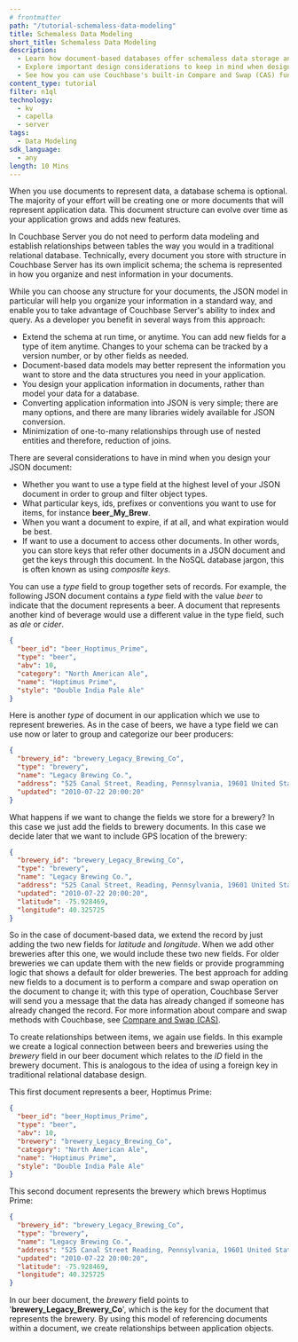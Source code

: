 ```yaml
---
# frontmatter
path: "/tutorial-schemaless-data-modeling"
title: Schemaless Data Modeling
short_title: Schemaless Data Modeling
description: 
  - Learn how document-based databases offer schemaless data storage and simplify application development
  - Explore important design considerations to keep in mind when designing JSON documents
  - See how you can use Couchbase's built-in Compare and Swap (CAS) functionality to maintain data consistency
content_type: tutorial
filter: n1ql
technology:
  - kv
  - capella
  - server
tags:
  - Data Modeling
sdk_language: 
  - any
length: 10 Mins
---
```


When you use documents to represent data, a database schema is optional. The majority of your effort will be creating one or more documents that will represent application data. This document structure can evolve over time as your application grows and adds new features.

In Couchbase Server you do not need to perform data modeling and establish relationships between tables the way you would in a traditional relational database. Technically, every document you store with structure in Couchbase Server has its own implicit schema; the schema is represented in how you organize and nest information in your documents.

While you can choose any structure for your documents, the JSON model in particular will help you organize your information in a standard way, and enable you to take advantage of Couchbase Server's ability to index and query. As a developer you benefit in several ways from this approach:

- Extend the schema at run time, or anytime. You can add new fields for a type of item anytime. Changes to your schema can be tracked by a version number, or by other fields as needed.
- Document-based data models may better represent the information you want to store and the data structures you need in your application.
- You design your application information in documents, rather than model your data for a database.
- Converting application information into JSON is very simple; there are many options, and there are many libraries widely available for JSON conversion.
- Minimization of one-to-many relationships through use of nested entities and therefore, reduction of joins.

There are several considerations to have in mind when you design your JSON document:

- Whether you want to use a type field at the highest level of your JSON document in order to group and filter object types.
- What particular keys, ids, prefixes or conventions you want to use for items, for instance **beer\_My\_Brew**.
- When you want a document to expire, if at all, and what expiration would be best.
- If want to use a document to access other documents. In other words, you can store keys that refer other documents in a JSON document and get the keys through this document. In the NoSQL database jargon, this is often known as using _composite keys_.

You can use a _type_ field to group together sets of records. For example, the following JSON document contains a _type_ field with the value _beer_ to indicate that the document represents a beer. A document that represents another kind of beverage would use a different value in the type field, such as _ale_ or _cider_.

```json
{
  "beer_id": "beer_Hoptimus_Prime",
  "type": "beer",
  "abv": 10,
  "category": "North American Ale",
  "name": "Hoptimus Prime",
  "style": "Double India Pale Ale"
}
```

Here is another _type_ of document in our application which we use to represent breweries. As in the case of beers, we have a type field we can use now or later to group and categorize our beer producers:

```json
{
  "brewery_id": "brewery_Legacy_Brewing_Co",
  "type": "brewery",
  "name": "Legacy Brewing Co.",
  "address": "525 Canal Street, Reading, Pennsylvania, 19601 United States",
  "updated": "2010-07-22 20:00:20"
}
```

What happens if we want to change the fields we store for a brewery? In this case we just add the fields to brewery documents. In this case we decide later that we want to include GPS location of the brewery:

```json
{
  "brewery_id": "brewery_Legacy_Brewing_Co",
  "type": "brewery",
  "name": "Legacy Brewing Co.",
  "address": "525 Canal Street, Reading, Pennsylvania, 19601 United States",
  "updated": "2010-07-22 20:00:20",
  "latitude": -75.928469,
  "longitude": 40.325725
}
```

So in the case of document-based data, we extend the record by just adding the two new fields for _latitude_ and _longitude_. When we add other breweries after this one, we would include these two new fields. For older breweries we can update them with the new fields or provide programming logic that shows a default for older breweries. The best approach for adding new fields to a document is to perform a compare and swap operation on the document to change it; with this type of operation, Couchbase Server will send you a message that the data has already changed if someone has already changed the record. For more information about compare and swap methods with Couchbase, see [Compare and Swap (CAS)](https://developer.couchbase.com/documentation/server/3.x/developer/dev-guide-3.0/update-info.html#concept29631__cas).

To create relationships between items, we again use fields. In this example we create a logical connection between beers and breweries using the _brewery_ field in our beer document which relates to the _ID_ field in the brewery document. This is analogous to the idea of using a foreign key in traditional relational database design.

This first document represents a beer, Hoptimus Prime:

```json
{
  "beer_id": "beer_Hoptimus_Prime",
  "type": "beer",
  "abv": 10,
  "brewery": "brewery_Legacy_Brewing_Co",
  "category": "North American Ale",
  "name": "Hoptimus Prime",
  "style": "Double India Pale Ale"
}
```

This second document represents the brewery which brews Hoptimus Prime:

```json
{
  "brewery_id": "brewery_Legacy_Brewing_Co",
  "type": "brewery",
  "name": "Legacy Brewing Co.",
  "address": "525 Canal Street Reading, Pennsylvania, 19601 United States",
  "updated": "2010-07-22 20:00:20",
  "latitude": -75.928469,
  "longitude": 40.325725
}
```

In our beer document, the _brewery_ field points to '**brewery\_Legacy\_Brewery_Co**', which is the key for the document that represents the brewery. By using this model of referencing documents within a document, we create relationships between application objects.
